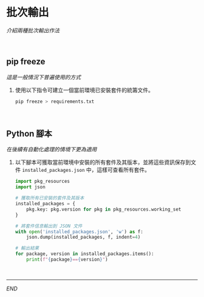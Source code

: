 # 批次輸出

_介紹兩種批次輸出作法_

<br>

## pip freeze

_這是一般情況下普遍使用的方式_

1. 使用以下指令可建立一個當前環境已安裝套件的統籌文件。

    ```bash
    pip freeze > requirements.txt
    ```

<br>

## Python 腳本

_在後續有自動化處理的情境下更為適用_

1. 以下腳本可獲取當前環境中安裝的所有套件及其版本，並將這些資訊保存到文件 `installed_packages.json` 中，這樣可查看所有套件。

    ```python
    import pkg_resources
    import json

    # 獲取所有已安裝的套件及其版本
    installed_packages = {
        pkg.key: pkg.version for pkg in pkg_resources.working_set
    }

    # 將套件信息輸出到 JSON 文件
    with open('installed_packages.json', 'w') as f:
        json.dump(installed_packages, f, indent=4)

    # 輸出結果
    for package, version in installed_packages.items():
        print(f"{package}=={version}")
    ```

<br>

___

_END_